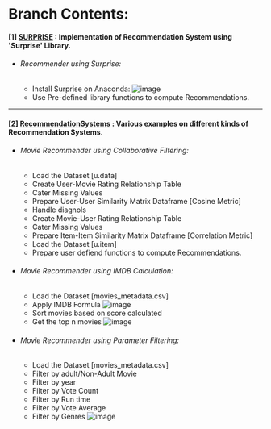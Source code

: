 # **Branch Contents:**
#### [1] [SURPRISE](https://github.com/rahulvaish/RecommendationSystems-Python/tree/SURPRISE) : Implementation of Recommendation System using 'Surprise' Library.
- ###### Recommender using Surprise:
  * Install Surprise on Anaconda:
  ![image](https://user-images.githubusercontent.com/689226/50178672-2a51ed00-032b-11e9-83c7-cdfde20d1b50.png)  
  * Use Pre-defined library functions to compute Recommendations.
<hr>

#### [2] [RecommendationSystems](https://github.com/rahulvaish/RecommendationSystems-Python/tree/RecommendationSystems) :  Various examples on different kinds of Recommendation Systems.
- ###### Movie Recommender using Collaborative Filtering:
  * Load the Dataset [u.data]
  * Create User-Movie Rating Relationship Table
  * Cater Missing Values
  * Prepare User-User Similarity Matrix Dataframe [Cosine Metric]
  * Handle diagnols
  * Create Movie-User Rating Relationship Table
  * Cater Missing Values
  * Prepare Item-Item Similarity Matrix Dataframe [Correlation Metric] 
  * Load the Dataset [u.item]
  * Prepare user defiend functions to compute Recommendations.
  
- ###### Movie Recommender using IMDB Calculation:
  * Load the Dataset [movies_metadata.csv]
  * Apply IMDB Formula
  ![image](https://user-images.githubusercontent.com/689226/50198368-53956c00-0371-11e9-9fc4-e5c082c351af.png)
  * Sort movies based on score calculated 
  * Get the top n movies
  ![image](https://user-images.githubusercontent.com/689226/50198225-a6baef00-0370-11e9-8a19-5e33f59090f8.png)

  
- ###### Movie Recommender using Parameter Filtering:
  * Load the Dataset [movies_metadata.csv]
  * Filter by adult/Non-Adult Movie
  * Filter by year
  * Filter by Vote Count
  * Filter by Run time
  * Filter by Vote Average
  * Filter by Genres
  ![image](https://user-images.githubusercontent.com/689226/50198287-f39ec580-0370-11e9-961f-b81d5fc7731a.png)
